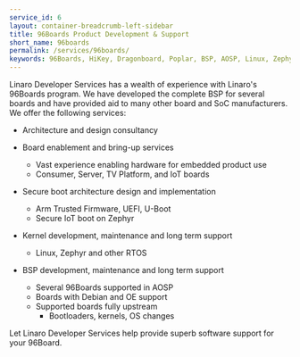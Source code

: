 ```yaml
---
service_id: 6
layout: container-breadcrumb-left-sidebar
title: 96Boards Product Development & Support
short_name: 96boards
permalink: /services/96boards/
keywords: 96Boards, HiKey, Dragonboard, Poplar, BSP, AOSP, Linux, Zephyr, kernel, bootloader, UEFI, U-Boot, Arm Trusted Firmware
---
```

Linaro Developer Services has a wealth of experience with Linaro's 96Boards program.  We have developed the complete BSP for several boards and have provided aid to many other board and SoC manufacturers.  We offer the following services:

- Architecture and design consultancy
- Board enablement and bring-up services
    - Vast experience enabling hardware for embedded product use
    - Consumer, Server, TV Platform, and IoT boards

- Secure boot architecture design and implementation
    - Arm Trusted Firmware, UEFI, U-Boot
    - Secure IoT boot on Zephyr

- Kernel development, maintenance and long term support
    - Linux, Zephyr and other RTOS

- BSP development, maintenance and long term support
    - Several 96Boards supported in AOSP
    - Boards with Debian and OE support
    - Supported boards fully upstream
        - Bootloaders, kernels, OS changes

Let Linaro Developer Services help provide superb software support for your 96Board.
